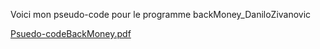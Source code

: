 Voici mon pseudo-code pour le programme backMoney_DaniloZivanovic

[Psuedo-codeBackMoney.pdf](https://github.com/Pumpkinouu/projectBackMoney/files/13671625/Psuedo-codeBackMoney.pdf)
